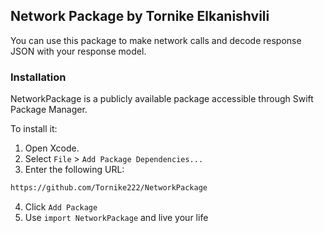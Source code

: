 ## Network Package by Tornike Elkanishvili

You can use this package to make network calls and decode response JSON with your response model.

### Installation

NetworkPackage is a publicly available package accessible through Swift Package Manager.

To install it:

1. Open Xcode.
2. Select `File` > `Add Package Dependencies...`
3. Enter the following URL:



```sh
https://github.com/Tornike222/NetworkPackage
```

4. Click `Add Package`
5. Use `import NetworkPackage` and live your life

